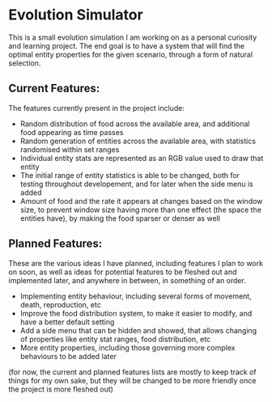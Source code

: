 # Evolution Simulator

This is a small evolution simulation I am working on as a personal curiosity and learning project.
The end goal is to have a system that will find the optimal entity properties for the given
scenario, through a form of natural selection.

## Current Features:

The features currently present in the project include:

* Random distribution of food across the available area, and additional food appearing as time passes
* Random generation of entities across the available area, with statistics randomised within set ranges
* Individual entity stats are represented as an RGB value used to draw that entity
* The initial range of entity statistics is able to be changed, both for testing throughout
   developement, and for later when the side menu is added
* Amount of food and the rate it appears at changes based on the window size, to prevent window
   size having more than one effect (the space the entities have), by making the food sparser or
   denser as well

## Planned Features:

These are the various ideas I have planned, including features I plan to work on soon, as well as 
ideas for potential features to be fleshed out and implemented later, and anywhere in between, in 
something of an order.

* Implementing entity behaviour, including several forms of movement, death, reproduction, etc
* Improve the food distribution system, to make it easier to modify, and have a better default
   setting
* Add a side menu that can be hidden and showed, that allows changing of properties like entity
   stat ranges, food distribution, etc
* More entity properties, including those governing more complex behaviours to be added later

(for now, the current and planned features lists are mostly to keep track of things for my own sake, 
but they will be changed to be more friendly once the project is more fleshed out)
